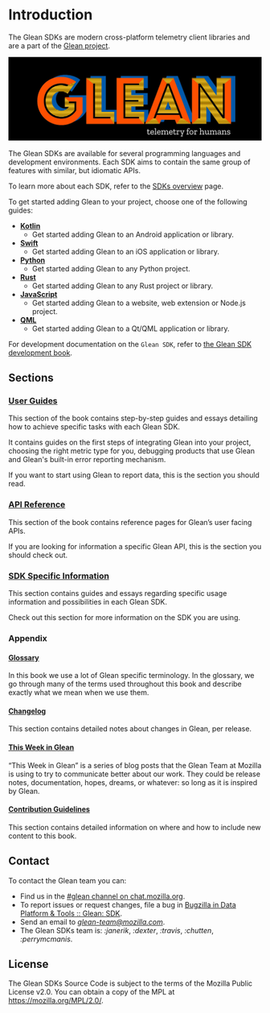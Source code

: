 # Introduction

The Glean SDKs are modern cross-platform telemetry client libraries
and are a part of the [Glean project](https://docs.telemetry.mozilla.org/concepts/glean/glean.html).

![Glean logo](glean.jpeg)

The Glean SDKs are available for several programming languages and development environments.
Each SDK aims to contain the same group of features with similar, but idiomatic APIs.

To learn more about each SDK, refer to the [SDKs overview](./language-bindings/index.md) page.

To get started adding Glean to your project, choose one of the following guides:

- **[Kotlin](./user/adding-glean-to-your-project/kotlin.md)**
  - Get started adding Glean to an Android application or library.
- **[Swift](./user/adding-glean-to-your-project/swift.md)**
  - Get started adding Glean to an iOS application or library.
- **[Python](./user/adding-glean-to-your-project/python.md)**
  - Get started adding Glean to any Python project.
- **[Rust](./user/adding-glean-to-your-project/rust.md)**
  - Get started adding Glean to any Rust project or library.
- **[JavaScript](./user/adding-glean-to-your-project/javascript.md)**
  - Get started adding Glean to a website, web extension or Node.js project.
- **[QML](./user/adding-glean-to-your-project/qt.md)**
  - Get started adding Glean to a Qt/QML application or library.
<!-- - **[Firefox Desktop](TODO)**
  - Get started adding Glean to a Firefox Desktop component. -->

For development documentation on the `Glean SDK`, refer to [the Glean SDK development book](../dev/index.html).

## Sections

### [User Guides](./user/adding-glean-to-your-project/index.html)

This section of the book contains step-by-step guides and essays detailing how to
achieve specific tasks with each Glean SDK.

It contains guides on the first steps of integrating Glean into your project,
choosing the right metric type for you, debugging products that use Glean and
Glean's built-in error reporting mechanism.

If you want to start using Glean to report data, this is the section you should read.

### [API Reference](./reference/yaml/index.html)

This section of the book contains reference pages for Glean’s user facing APIs.

If you are looking for information a specific Glean API, this is the section you should check out.

### [SDK Specific Information](./language-bindings/android/index.html)

This section contains guides and essays regarding specific usage information
and possibilities in each Glean SDK.

Check out this section for more information on the SDK you are using.

### Appendix

#### [Glossary](./appendix/glossary.html)

In this book we use a lot of Glean specific terminology. In the glossary, we go through
many of the terms used throughout this book and describe exactly what we mean when we use them.

#### [Changelog](./appendix/changelog/index.html)

This section contains detailed notes about changes in Glean, per release.

#### [This Week in Glean](./appendix/twig.html)

“This Week in Glean” is a series of blog posts that the Glean Team at Mozilla is using to try
to communicate better about our work. They could be release notes, documentation, hopes, dreams,
or whatever: so long as it is inspired by Glean.

#### [Contribution Guidelines](./appendix/contribution-guidelines.html)

This section contains detailed information on where and how to include new content to this book.

## Contact

To contact the Glean team you can:

- Find us in the [#glean channel on chat.mozilla.org](https://chat.mozilla.org/#/room/#glean:mozilla.org).
- To report issues or request changes, file a bug in [Bugzilla in Data Platform & Tools :: Glean: SDK](https://bugzilla.mozilla.org/enter_bug.cgi?assigned_to=nobody%40mozilla.org&bug_ignored=0&bug_severity=normal&bug_status=NEW&bug_type=defect&cf_fx_iteration=---&cf_fx_points=---&cf_status_firefox100=---&cf_status_firefox101=---&cf_status_firefox99=---&cf_status_firefox_esr91=---&cf_tracking_firefox100=---&cf_tracking_firefox101=---&cf_tracking_firefox99=---&cf_tracking_firefox_esr91=---&component=Glean%3A%20SDK&contenttypemethod=list&contenttypeselection=text%2Fplain&defined_groups=1&filed_via=standard_form&flag_type-4=X&flag_type-607=X&flag_type-721=X&flag_type-737=X&flag_type-799=X&flag_type-800=X&flag_type-803=X&flag_type-936=X&flag_type-947=X&form_name=enter_bug&maketemplate=Remember%20values%20as%20bookmarkable%20template&op_sys=Unspecified&priority=P3&product=Data%20Platform%20and%20Tools&rep_platform=Unspecified&status_whiteboard=%5Bglean-sdk%3Am%3F%5D&target_milestone=---&version=unspecified).
- Send an email to *glean-team@mozilla.com*.
- The Glean SDKs team is: *:janerik*, *:dexter*, *:travis*, *:chutten*, *:perrymcmanis*.

## License

The Glean SDKs Source Code is subject to the terms of the Mozilla Public License v2.0.
You can obtain a copy of the MPL at <https://mozilla.org/MPL/2.0/>.
